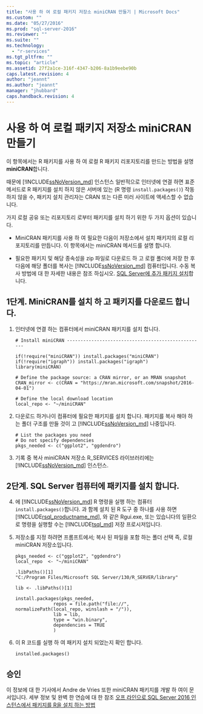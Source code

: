 ```yaml
---
title: "사용 하 여 로컬 패키지 저장소 miniCRAN 만들기 | Microsoft Docs"
ms.custom: ""
ms.date: "05/27/2016"
ms.prod: "sql-server-2016"
ms.reviewer: ""
ms.suite: ""
ms.technology: 
  - "r-services"
ms.tgt_pltfrm: ""
ms.topic: "article"
ms.assetid: 27f2a1ce-316f-4347-b206-8a1b9eebe90b
caps.latest.revision: 4
author: "jeannt"
ms.author: "jeannt"
manager: "jhubbard"
caps.handback.revision: 4
---
```

# 사용 하 여 로컬 패키지 저장소 miniCRAN 만들기
이 항목에서는 R 패키지를 사용 하 여 로컬 R 패키지 리포지토리를 만드는 방법을 설명 **miniCRAN**합니다. 

때문에 [!INCLUDE[ssNoVersion_md](../../includes/ssnoversion-md.md)] 인스턴스 일반적으로 인터넷에 연결 하면 표준 메서드로 R 패키지를 설치 하지 않은 서버에 있는 (R 명령 `install.packages()`) 작동 하지 않을 수, 패키지 설치 관리자는 CRAN 또는 다른 미러 사이트에 액세스할 수 없습니다.

가지 로컬 공유 또는 리포지토리 로부터 패키지를 설치 하기 위한 두 가지 옵션이 있습니다.

+ MiniCRAN 패키지를 사용 하 여 필요한 다음이 저장소에서 설치 패키지의 로컬 리포지토리를 만듭니다. 이 항목에서는 miniCRAN 메서드를 설명 합니다.

+ 필요한 패키지 및 해당 종속성을 zip 파일로 다운로드 하 고 로컬 폴더에 저장 한 후 다음에 해당 폴더를 복사는 [!INCLUDE[ssNoVersion_md](../../includes/ssnoversion-md.md)] 컴퓨터입니다. 수동 복사 방법에 대 한 자세한 내용은 참조 하십시오. [SQL Server에 추가 패키지 설치](../../advanced-analytics/r-services/install-additional-r-packages-on-sql-server.md)합니다.


## 1단계. MiniCRAN를 설치 하 고 패키지를 다운로드 합니다. 


1. 인터넷에 연결 하는 컴퓨터에서 miniCRAN 패키지를 설치 합니다.

   ~~~~
   # Install miniCRAN ---------------------------------------------------

   if(!require("miniCRAN")) install.packages("miniCRAN")
   if(!require("igraph")) install.packages("igraph")
   library(miniCRAN)

   # Define the package source: a CRAN mirror, or an MRAN snapshot
   CRAN_mirror <- c(CRAN = "https://mran.microsoft.com/snapshot/2016-04-01")

   # Define the local download location
   local_repo <- "~/miniCRAN"
   ~~~~

2. 다운로드 하거나이 컴퓨터에 필요한 패키지를 설치 합니다. 패키지를 복사 해야 하는 폴더 구조를 만들 것이 고 [!INCLUDE[ssNoVersion_md](../../includes/ssnoversion-md.md)] 나중입니다.

   ~~~~
   # List the packages you need 
   # Do not specify dependencies
   pkgs_needed <- c("ggplot2", "ggdendro")
   ~~~~

3. 기록 중 복사 miniCRAN 저장소 R_SERVICES 라이브러리에는 [!INCLUDE[ssNoVersion_md](../../includes/ssnoversion-md.md)] 인스턴스.

## 2단계. SQL Server 컴퓨터에 패키지를 설치 합니다. 

4. 에 [!INCLUDE[ssNoVersion_md](../../includes/ssnoversion-md.md)] R 명령을 실행 하는 컴퓨터  `install.packages()`합니다. 과 함께 설치 된 R 도구 중 하나를 사용 하면 [!INCLUDE[rsql_productname_md](../../includes/rsql-productname-md.md)], 와 같은 Rgui.exe, 또는 있습니다의 일환으로 명령을 실행할 수는 [!INCLUDE[tsql_md](../../includes/tsql-md.md)] 저장 프로시저입니다.
5. 저장소를 지정 하려면 프롬프트에서; 복사 된 파일을 포함 하는 폴더 선택 즉, 로컬 miniCRAN 저장소입니다.

   ~~~~
   pkgs_needed <- c("ggplot2", "ggdendro")
   local_repo  <- "~/miniCRAN"
   
   .libPaths()[1]
   "C:/Program Files/Microsoft SQL Server/130/R_SERVER/library"

   lib <- .libPaths()[1]

   install.packages(pkgs_needed, 
                 repos = file.path("file://", normalizePath(local_repo, winslash = "/")),
                 lib = lib,
                 type = "win.binary",
                 dependencies = TRUE
                 )
   ~~~~

6. 이 R 코드를 실행 하 여 패키지 설치 되었는지 확인 합니다.
   ~~~~
   installed.packages()
   ~~~~



## 승인

이 정보에 대 한 기사에서 Andre de Vries 또한 miniCRAN 패키지를 개발 하 여이 문서입니다. 세부 정보 및 완벽 한 연습에 대 한 참조  [오프 라인으로 SQL Server 2016 인스턴스에서 패키지를 R을 설치 하는 방법](http://blog.revolutionanalytics.com/2016/05/minicran-sql-server.html)